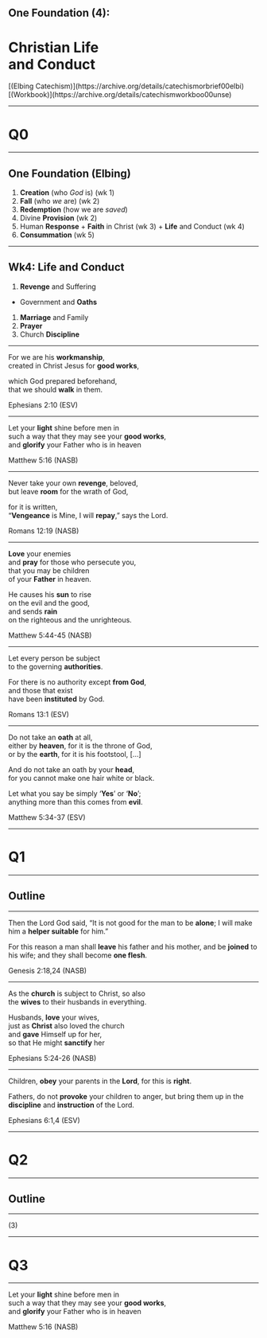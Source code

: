 <!-- .slide: data-background-image="https://sermons.seanho.com/img/bg/unsplash-3LOlnKre5XE-vancouver.jpg" -->
## One Foundation (4):
# Christian Life <br/> and Conduct

<div class="ref">
[(Elbing Catechism)](https://archive.org/details/catechismorbrief00elbi)
[(Workbook)](https://archive.org/details/catechismworkboo00unse)
</div>

---
<!-- .slide: data-background="white" -->
# Q0

---
<!-- .slide: data-background-image="https://sermons.seanho.com/img/bg/unsplash-c333d6YEhi0-bible.jpg" -->
## One Foundation <span class="ref">(Elbing)</span>
1. **Creation** (who *God* is) <span class="ref">(wk 1)</span>
1. **Fall** (who *we* are) <span class="ref">(wk 2)</span>
1. **Redemption** (how we are *saved*)
  1. Divine **Provision** <span class="ref">(wk 2)</span>
  1. Human **Response**
    + **Faith** in Christ <span class="ref">(wk 3)</span>
    + **Life** and Conduct <span class="ref">(wk 4)</span>
  1. **Consummation** <span class="ref">(wk 5)</span>

---
<!-- .slide: data-background-image="https://sermons.seanho.com/img/bg/unsplash-3LOlnKre5XE-vancouver.jpg" -->
## Wk4: Life and Conduct
1. **Revenge** and Suffering
  + Government and **Oaths**
1. **Marriage** and Family
1. **Prayer**
1. Church **Discipline**

---
<!-- .slide: data-background-image="https://sermons.seanho.com/img/bg/unsplash-bEbqpPeHEM4-kneel_beach.jpg" -->
For we are his **workmanship**, <br/>
created in Christ Jesus for **good works**,

which God prepared beforehand, <br/>
that we should **walk** in them.

<div class="ref">
Ephesians 2:10 (ESV)
</div>

---
Let your **light** shine before men in <br/>
such a way that they may see your **good works**, <br/>
and **glorify** your Father who is in heaven

<div class="ref">
Matthew 5:16 (NASB)
</div>

---
Never take your own **revenge**, beloved,  <br/>
but leave **room** for the wrath of God,  <br/>

for it is written,  <br/>
“**Vengeance** is Mine, I will **repay**,” says the Lord.

<div class="ref">
Romans 12:19 (NASB)
</div>

---
**Love** your enemies <br/>
and **pray** for those who persecute you, <br/>
that you may be children <br/>
of your **Father** in heaven.

He causes his **sun** to rise <br/>
on the evil and the good, <br/>
and sends **rain** <br/>
on the righteous and the unrighteous.

<div class="ref">
Matthew 5:44-45 (NASB)
</div>

---
Let every person be subject <br/>
to the governing **authorities**.

For there is no authority except **from God**,  <br/>
and those that exist <br/>
have been **instituted** by God.

<div class="ref">
Romans 13:1 (ESV)
</div>

---
Do not take an **oath** at all, <br/>
either by **heaven**, for it is the throne of God, <br/>
or by the **earth**, for it is his footstool, [...]

And do not take an oath by your **head**, <br/>
for you cannot make one hair white or black.

Let what you say be simply ‘**Yes**’ or ‘**No**’; <br/>
anything more than this comes from **evil**.

<div class="ref">
Matthew 5:34-37 (ESV)
</div>

---
<!-- .slide: data-background="white" -->
# Q1

---
## Outline

---
Then the Lord God said,
“It is not good for the man to be **alone**;
I will make him a **helper suitable** for him.”

For this reason a man shall
**leave** his father and his mother,
and be **joined** to his wife;
and they shall become **one flesh**.

<div class="ref">
Genesis 2:18,24 (NASB)
</div>

---
As the **church** is subject to Christ, so also <br/>
the **wives** to their husbands in everything.

Husbands, **love** your wives,  <br/>
just as **Christ** also loved the church  <br/>
and **gave** Himself up for her,  <br/>
so that He might **sanctify** her

<div class="ref">
Ephesians 5:24-26 (NASB)
</div>

---
Children, **obey** your parents in the **Lord**,
for this is **right**.

Fathers, do not **provoke** your children to anger,
but bring them up in the
**discipline** and **instruction** of the Lord.

<div class="ref">
Ephesians 6:1,4 (ESV)
</div>

---
<!-- .slide: data-background="white" -->
# Q2

---
## Outline

---
(3)

---
<!-- .slide: data-background="white" -->
# Q3

---
<!-- .slide: data-background-image="https://sermons.seanho.com/img/bg/unsplash-3LOlnKre5XE-vancouver.jpg" -->
Let your **light** shine before men in <br/>
such a way that they may see your **good works**, <br/>
and **glorify** your Father who is in heaven

<div class="ref">
Matthew 5:16 (NASB)
</div>

<!-- .slide: data-background-image="https://sermons.seanho.com/img/bg/unsplash-3LOlnKre5XE-vancouver.jpg" class="empty" -->
